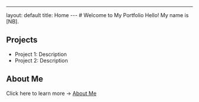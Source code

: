 ---
layout: default
title: Home
--- # Welcome to My Portfolio Hello! My name is [NB].
## Projects
- Project 1: Description
- Project 2: Description
## About Me
Click here to learn more → [About Me](about.md) 
